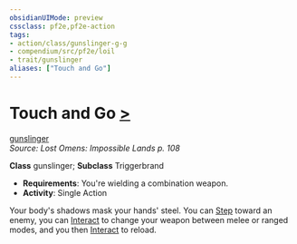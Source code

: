 ```yaml
---
obsidianUIMode: preview
cssclass: pf2e,pf2e-action
tags:
- action/class/gunslinger-g-g
- compendium/src/pf2e/loil
- trait/gunslinger
aliases: ["Touch and Go"]
---
```

# Touch and Go [>](../core-rulebook/chapter-9-playing-the-game.md#Actions "Single Action")
[gunslinger](../traits/gunslinger-g-g.md)  
*Source: Lost Omens: Impossible Lands p. 108*  

**Class** gunslinger; **Subclass** Triggerbrand
- **Requirements**: You're wielding a combination weapon.
- **Activity**: Single Action

Your body's shadows mask your hands' steel. You can [Step](step.md) toward an enemy, you can [Interact](interact.md) to change your weapon between melee or ranged modes, and you then [Interact](interact.md) to reload.